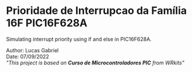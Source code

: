 # **Prioridade de Interrupcao da Família 16F PIC16F628A**
Simulating interrupt priority using if and else in PIC16F628A.

Author: Lucas Gabriel <br/>
Date: 07/09/2022 <br/>
_"This project is based on **Curso de Microcontroladores PIC** from WRkits"_
